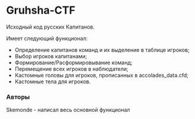 # Gruhsha-CTF
Исходный код русских Капитанов.

Имеет следующий функционал:
* Определение капитанов команд и их выделение в таблице игроков;
* Выбор игроков капитанами;
* Формирование/Расформировывание команд;
* Перемещение всех игроков в наблюдатели;
* Кастомные головы для игроков, прописанных в accolades_data.cfd;
* Кастомные тела для игроков.

### Авторы
Skemonde - написал весь основной функционал
